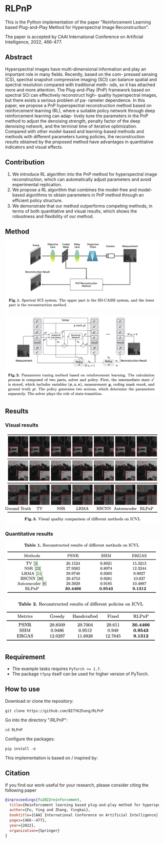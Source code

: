 # RLPnP
This is the Python implementation of the paper "Reinforcement Learning based Plug-and-Play Method for Hyperspectral Image Reconstruction".

The paper is accepted by CAAI International Conference on Artificial Intelligence, 2022, 466-477.

## Abstract

Hyperspectral images have multi-dimensional information and play an important role in many fields. Recently, based on the com- pressed sensing (CS), spectral snapshot compressive imaging (SCI) can balance spatial and spectral resolution compared with traditional meth- ods, so it has attached more and more attention. The Plug-and-Play (PnP) framework based on spectral SCI can effectively reconstruct high- quality hyperspectral images, but there exists a serious problem of pa- rameter dependence. In this paper, we propose a PnP hyperspectral reconstruction method based on reinforcement learning (RL), where a suitable policy network through deep reinforcement learning can adap- tively tune the parameters in the PnP method to adjust the denoising strength, penalty factor of the deep denoising network, and the terminal time of iterative optimization. Compared with other model-based and learning-based methods and methods with different parameters tuning policies, the reconstruction results obtained by the proposed method have advantages in quantitative indicators and visual effects.

## Contribution

1. We introduce RL algorithm into the PnP method for hyperspectral image reconstruction, which can automatically adjust parameters and avoid experimental replication.
2. We propose a RL algorithm that combines the model-free and model-based algorithms to obtain parameters in PnP method through an eﬀicient policy structure.
3. We demonstrate that our method outperforms competing methods, in terms of both quantitative and visual results, which shows the robustness and flexibility of our method.

## Method

![fig1](images/framework.png)

![fig1](images/RLPnP.png)

## Results

### Visual results

![fig3](images/visual.png)

### Quantitative results

![fig4](images/res1.png)

![fig5](images/res2.png)

## Requirement

- The example tasks requires `PyTorch <= 1.7`.
- The package `tfpnp` itself can be used for higher version of PyTorch.

## How to use
Download or clone the repository:

`git clone https://github.com/BITYKZhang/RLPnP`

Go into the directory "/RLPnP":

`cd RLPnP`

Configure the packages:

`pip install -e`

This implementation is based on / inspired by:

[TFPnP]: https://github.com/Vandermode/TFPnP



## Citation

If you find our work useful for your research, please consider citing the following paper

```bibtex
@inproceedings{fu2022reinforcement,
  title={Reinforcement learning based plug-and-play method for hyperspectral image reconstruction},
  author={Fu, Ying and Zhang, Yingkai},
  booktitle={CAAI International Conference on Artificial Intelligence},
  pages={466--477},
  year={2022},
  organization={Springer}
}
```

